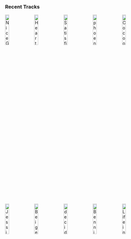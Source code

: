 ### Recent Tracks
[<img src='https://lastfm.freetls.fastly.net/i/u/300x300/af79cdb6a5f5c3d6a2f5edbad092a265.jpg' width='16%' height='16%' alt='Nice Guy'>](https://www.last.fm/music/courtship./_/nice%2bguy)&nbsp;&nbsp;&nbsp;&nbsp;[<img src='https://lastfm.freetls.fastly.net/i/u/300x300/2a96cbd8b46e442fc41c2b86b821562f.png' width='16%' height='16%' alt='Heartshaker'>](https://www.last.fm/music/tom%2bspeight/_/heartshaker)&nbsp;&nbsp;&nbsp;&nbsp;[<img src='https://lastfm.freetls.fastly.net/i/u/300x300/139c56b88bc4b641b7cc726551b2bc07.jpg' width='16%' height='16%' alt='Satisfied (feat. MAX)'>](https://www.last.fm/music/galantis/_/satisfied%2b%2528feat.%2bmax%2529)&nbsp;&nbsp;&nbsp;&nbsp;[<img src='https://lastfm.freetls.fastly.net/i/u/300x300/2a96cbd8b46e442fc41c2b86b821562f.png' width='16%' height='16%' alt='phoenix'>](https://www.last.fm/music/again%2526again/_/phoenix)&nbsp;&nbsp;&nbsp;&nbsp;[<img src='https://lastfm.freetls.fastly.net/i/u/300x300/23a4d5b9cd48f33c3d60e6c9df3c5326.jpg' width='16%' height='16%' alt='Cocoon'>](https://www.last.fm/music/milky%2bchance/_/cocoon)&nbsp;&nbsp;&nbsp;&nbsp;<br>[<img src='https://lastfm.freetls.fastly.net/i/u/300x300/d93a28b231024feb91dd5dd462e0a64b.png' width='16%' height='16%' alt='Jessies Girl'>](https://www.last.fm/music/rick%2bspringfield/_/jessie%2527s%2bgirl)&nbsp;&nbsp;&nbsp;&nbsp;[<img src='https://lastfm.freetls.fastly.net/i/u/300x300/a941e14a34bcd1ad9c8df0da3bf96fb0.jpg' width='16%' height='16%' alt='Beige'>](https://www.last.fm/music/yoke%2blore/_/beige)&nbsp;&nbsp;&nbsp;&nbsp;[<img src='https://lastfm.freetls.fastly.net/i/u/300x300/7b1d334360d1ad092626756ded8b21c8.jpg' width='16%' height='16%' alt='decide to be happy'>](https://www.last.fm/music/misterwives/_/decide%2bto%2bbe%2bhappy)&nbsp;&nbsp;&nbsp;&nbsp;[<img src='https://lastfm.freetls.fastly.net/i/u/300x300/4dc7c847d970182e3458c66fda8d1212.jpg' width='16%' height='16%' alt='Bennie And The Jets - Remastered 2014'>](https://www.last.fm/music/elton%2bjohn/_/bennie%2band%2bthe%2bjets%2b-%2bremastered%2b2014)&nbsp;&nbsp;&nbsp;&nbsp;[<img src='https://lastfm.freetls.fastly.net/i/u/300x300/c526d3f3a95fc7595a680e9352a3c1d5.png' width='16%' height='16%' alt='Life in the City'>](https://www.last.fm/music/the%2blumineers/_/life%2bin%2bthe%2bcity)&nbsp;&nbsp;&nbsp;&nbsp;<br>